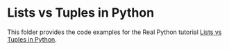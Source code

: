 # Lists vs Tuples in Python

This folder provides the code examples for the Real Python tutorial [Lists vs Tuples in Python](https://realpython.com/python-lists-tuples/).
